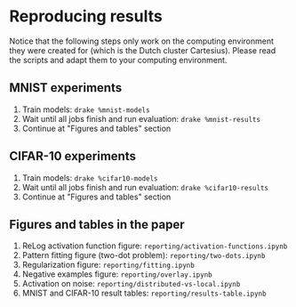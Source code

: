 

# Reproducing results

Notice that the following steps only work on the computing environment they 
were created for (which is the Dutch cluster Cartesius). Please read the 
scripts and adapt them to your computing environment.

## MNIST experiments

1. Train models: `drake %mnist-models`
2. Wait until all jobs finish and run evaluation: `drake %mnist-results`
3. Continue at "Figures and tables" section

## CIFAR-10 experiments

1. Train models: `drake %cifar10-models`
2. Wait until all jobs finish and run evaluation: `drake %cifar10-results`
3. Continue at "Figures and tables" section

## Figures and tables in the paper

1. ReLog activation function figure: `reporting/activation-functions.ipynb`
2. Pattern fitting figure (two-dot problem): `reporting/two-dots.ipynb`
3. Regularization figure: `reporting/fitting.ipynb`
4. Negative examples figure: `reporting/overlay.ipynb`
5. Activation on noise: `reporting/distributed-vs-local.ipynb`
6. MNIST and CIFAR-10 result tables: `reporting/results-table.ipynb`
